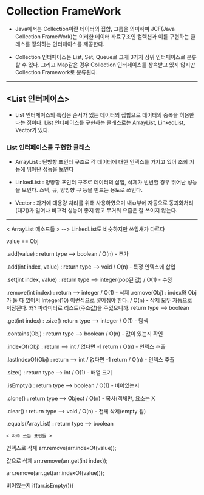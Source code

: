  # Collection FrameWork
 
- Java에서는 Collection이란 데이터의 집합, 그룹을 의미하며 JCF(Java Collection FrameWork)는 이러한 데이터 자료구조인 컬렉션과
이를 구현하는 클래스를 정의하는 인터페이스를 제공한다.

- Collection 인터페이스는 List, Set, Queue로 크게 3가지 상위 인터페이스로 분류할 수 있다. 그리고 Map같은 경우
Collection 인터페이스를 상속받고 있지 않지만 Collection Framework로 분류된다.

----------------------------------------------------------
## <List 인터페이스>

- List 인터페이스의 특징은 순서가 있는 데이터의 집합으로 데이터의 중복을 허용한다는 점이다. List 인터페이스를 구현하는 클래스로는
ArrayList, LinkedList, Vector가 있다.


### List 인터페이스를 구현한 클래스

- ArrayList : 단방향 포인터 구조로 각 데이터에 대한 인덱스를 가지고 있어 조회 기능에 뛰아난 성능을 보인다

- LinkedList : 양방향 포인터 구조로 데이터의 삽입, 삭제가 빈번할 경우 뛰어난 성능을 보인다. 스택, 큐, 양방향 큐 등을 만드는 용도로 쓰인다.

- Vector : 과거에 대용량 처리를 위해 사용하였으며 내ㅁ부에 자동으로 동괴화처리(대기)가 일어나 비교적 성능이 좋지 않고 무거워 요즘은 잘 쓰이지 않는다.


-----------------------------------------------------
  
  
 
  
  < ArrayList 메소드들 > --> LinkedList도 비슷하지만 쓰임새가 다르다
 
  
   value == Obj
  
  .add(value) : return type --> boolean							 / O(n) - 추가
  
  .add(int index, value) : return type --> void					/ O(n) - 특정 인덱스에 삽입
  
  .set(int index, value) : return type --> integer(pop된 값) 		/ O(1) - 수정
  
  .remove(int index) : return --> integer							/ O(1) - 삭제
  .remove(Obj) : index와 Obj가 둘 다 있어서 Integer(10) 이런식으로 넣어줘야 한다. / O(n) - 삭제
  				 모두 자동으로 저장된다. 왜? 파라미터로 리스트(주소값)을 주었으니까.
  				 return type --> boolean
  				
  .get(int index) : .size() return type --> integer				/ O(1) - 탐색
  
  .contains(Obj) : return type --> boolean							/ O(n) - 값이 있는지 확인
  
  .indexOf(Obj) : return --> int / 없다면 -1 return					/ O(n) - 인덱스 추출
  
  .lastIndexOf(Obj) : return --> int / 없다면 -1 return				/ O(n) - 인덱스 추출
  
  .size() : return type --> int									/ O(1) - 배열 크기
  
  .isEmpty() : return type --> boolean								/ O(1) - 비어있는지
  
  .clone() : return type --> Object								/ O(n) - 복사(객체만, 요소는 X
  
  .clear() : return type --> void									/ O(n) - 전체 삭제(empty 됨)
  
  .equals(ArrayList) : return type --> boolean
  
  
  	< 자주 쓰는 표현들 >
  
   인덱스로 삭제
 arr.remove(arr.indexOf(value));
  
   값으로 삭제
  arr.remove(arr.get(int index)); 
  
  arr.remove(arr.get(arr.indexOf(value)));
  
   비어있는지 
  if(arr.isEmpty()){
